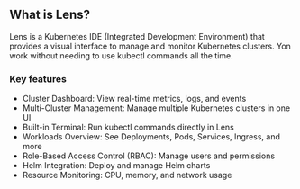 ## What is Lens?
Lens is a Kubernetes IDE (Integrated Development Environment) that provides a visual interface to manage and monitor Kubernetes clusters. 
Yon work without needing to use kubectl commands all the time.

### Key features
- Cluster Dashboard: View real-time metrics, logs, and events
- Multi-Cluster Management: Manage multiple Kubernetes clusters in one UI
- Built-in Terminal: Run kubectl commands directly in Lens
- Workloads Overview: See Deployments, Pods, Services, Ingress, and more
- Role-Based Access Control (RBAC): Manage users and permissions
- Helm Integration: Deploy and manage Helm charts
- Resource Monitoring: CPU, memory, and network usage
